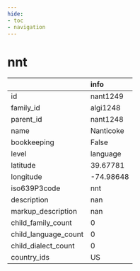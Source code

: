 ```yaml
---
hide:
- toc
- navigation
---
```

# nnt
|                      | info      |
|:---------------------|:----------|
| id                   | nant1249  |
| family_id            | algi1248  |
| parent_id            | nant1248  |
| name                 | Nanticoke |
| bookkeeping          | False     |
| level                | language  |
| latitude             | 39.67781  |
| longitude            | -74.98648 |
| iso639P3code         | nnt       |
| description          | nan       |
| markup_description   | nan       |
| child_family_count   | 0         |
| child_language_count | 0         |
| child_dialect_count  | 0         |
| country_ids          | US        |